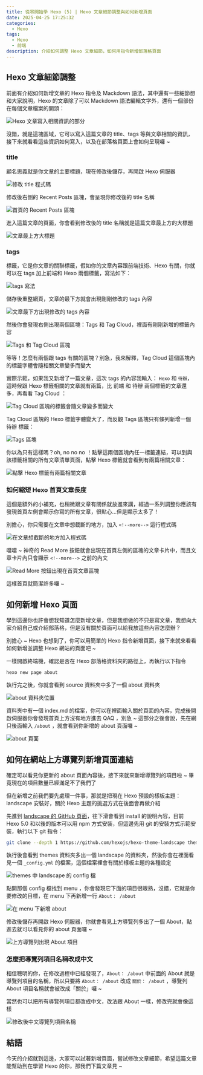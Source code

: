 ```yaml
---
title: 從零開始學 Hexo (5) | Hexo 文章細節調整與如何新增頁面
date: 2025-04-25 17:25:32
categories:
  - Hexo
tags: 
  - Hexo
  - 前端
description: 介紹如何調整 Hexo 文章細節，如何用指令新增部落格頁面
---
```


## Hexo 文章細節調整

前面有介紹如何新增文章的 Hexo 指令及 Mackdown 語法，其中還有一些細節想和大家說明，Hexo 的文章除了可以 Mackdown 語法編輯文字外，還有一個部份在每個文章檔案的開頭：

![ Hexo 文章寫入相關資訊的部分](https://ithelp.ithome.com.tw/upload/images/20250519/20172694c1DAp1d443.png)

沒錯，就是這塊區域，它可以寫入這篇文章的 title、tags 等與文章相關的資訊，接下來就看看這些資訊如何寫入，以及在部落格頁面上會如何呈現囉 ~

### title

顧名思義就是你文章的主要標題，現在修改後儲存，再開啟 Hexo 伺服器

![修改 title 程式碼](https://ithelp.ithome.com.tw/upload/images/20250519/201726941dJ7wiesl8.png)

修改後右側的 Recent Posts 區塊，會呈現你修改後的 title 名稱

![首頁的 Recent Posts 區塊](https://ithelp.ithome.com.tw/upload/images/20250519/201726949yJ0iZRZOq.png)

進入這篇文章的頁面，你會看到修改後的 title 名稱就是這篇文章最上方的大標題

![文章最上方大標題](https://ithelp.ithome.com.tw/upload/images/20250519/20172694yfP97tJigv.png)

### tags

標籤，它是你文章的關聯標籤，假如你的文章內容跟前端技術、Hexo 有關，你就可以在 tags 加上前端和 Hexo 兩個標籤，寫法如下：

![ tags 寫法](https://ithelp.ithome.com.tw/upload/images/20250519/20172694AXTrusbfL0.png)

儲存後重整網頁，文章的最下方就會出現剛剛修改的 tags 內容

![文章最下方出現修改的 tags 內容](https://ithelp.ithome.com.tw/upload/images/20250519/20172694W7DP0SivQF.png)

然後你會發現右側出現兩個區塊：Tags 和 Tag Cloud，裡面有剛剛新增的標籤內容

![ Tags 和 Tag Cloud 區塊](https://ithelp.ithome.com.tw/upload/images/20250519/20172694YOIhd2CJ5J.png)

等等！怎麼有兩個跟 tags 有關的區塊？別急，我來解釋，Tag Cloud 這個區塊內的標籤字體會隨相關文章變多而變大

實際示範，如果我又新增了一篇文章，這次 tags 的內容我輸入： `Hexo` 和 `待辦`，這時候跟 Hexo 標籤相關的文章就有兩篇，比 前端 和 待辦 兩個標籤的文章還多，再看看 Tag Cloud ：

![ Tag Cloud 區塊的標籤會隨文章變多而變大](https://ithelp.ithome.com.tw/upload/images/20250519/20172694hh4QO9AHRD.png)

Tag Cloud 區塊的 Hexo 標籤字體變大了，而反觀 Tags 區塊只有條列新增一個 待辦 標籤：

![ Tags 區塊](https://ithelp.ithome.com.tw/upload/images/20250519/20172694d7UlmWMko4.png)

你以為只有這樣嗎？oh, no no no ！點擊這兩個區塊內任一標籤連結，可以到與該標籤相關的所有文章清單頁面，點擊 Hexo 標籤就會看到有兩篇相關文章：

![點擊 Hexo 標籤有兩篇相關文章](https://ithelp.ithome.com.tw/upload/images/20250519/201726946y61ArwM9O.png)

### 如何縮短 Hexo 首頁文章長度

這個是額外的小補充，也稍微跟文章有關係就放進來講，經過一系列調整你應該有發現首頁左側會顯示你寫的所有文章，很貼心...但是顯示太多了！

別擔心，你只需要在文章中想截斷的地方，加入 `<!--more-->` 這行程式碼

![在文章想截斷的地方加入程式碼](https://ithelp.ithome.com.tw/upload/images/20250519/20172694BpC6txGrld.png)

噹噹 ~ 神奇的 Read More 按鈕就會出現在首頁左側的區塊的文章卡片中，而且文章卡片內只會顯示 `<!--more-->` 之前的內文

![ Read More 按鈕出現在首頁文章區塊](https://ithelp.ithome.com.tw/upload/images/20250519/20172694i9jxhhvCBh.png)

這樣首頁就簡潔許多囉 ~

## 如何新增 Hexo 頁面

學到這邊你也許會想我知道怎麼新增文章，但是我想做的不只是寫文章，我想向大家介紹自己或介紹部落格，但是沒有關於頁面可以給我放這些內容怎麼辦？

別擔心 ~ Hexo 也想到了，你可以用簡單的 Hexo 指令新增頁面，接下來就來看看如何新增並調整 Hexo 網站的頁面吧 ~

一樣開啟終端機，確認是否在 Hexo 部落格資料夾的路徑上，再執行以下指令

```bash
hexo new page about
```

執行完之後，你就會看到 source 資料夾中多了一個 about 資料夾

![ about 資料夾位置](https://ithelp.ithome.com.tw/upload/images/20250519/20172694p1JzqaPDj5.png)

資料夾中有一個 index.md 的檔案，你可以在裡面輸入關於頁面的內容，完成後開啟伺服器你會發現首頁上方沒有地方進去 QAQ ，別急 ~ 這部分之後會說，先在網只後面輸入 `/about` ，就會看到你新增的 about 頁面囉 ~

![ about 頁面](https://ithelp.ithome.com.tw/upload/images/20250519/20172694l9YpIiiidx.png)

## 如何在網站上方導覽列新增頁面連結

確定可以看見你更新的 about 頁面內容後，接下來就來新增導覽列的項目啦 ~ 畢竟現在的項目數量已經滿足不了我們了

但在新增之前我們要先處理一件事，那就是把現在 Hexo 預設的樣板主題：landscape 安裝好，關於 Hexo 主題的挑選方式在後面會再做介紹

先進到 [landscape 的 GitHub 頁面](https://github.com/hexojs/hexo-theme-landscape)，往下滑會看到 install 的說明內容，目前 Hexo 5.0 和以後的版本可以用 npm 方式安裝，但這邊先用 git 的安裝方式示範安裝，執行以下 git 指令：

```bash
git clone --depth 1 https://github.com/hexojs/hexo-theme-landscape themes/landscape
```

執行後會看到 themes 資料夾多出一個 landscape 的資料夾，然後你會在裡面看見一個 `_config.yml` 的檔案，這個檔案裡會有關於樣板主題的各種設定

![ themes 中 landscape 的 config 檔](https://ithelp.ithome.com.tw/upload/images/20250519/20172694wlwiyswC10.png)

點開那個 config 檔找到 menu ，你會發現它下面的項目很眼熟，沒錯，它就是你要修改的目標，在 menu 下再新增一行 `About： /about`

![在 menu 下新增 about ](https://ithelp.ithome.com.tw/upload/images/20250519/20172694YPU9BM5Ndy.png)

修改後儲存再開啟 Hexo 伺服器，你就會看見上方導覽列多出了一個 About，點進去就可以看見你的 about 頁面囉 ~

![上方導覽列出現 About 項目](https://ithelp.ithome.com.tw/upload/images/20250519/20172694uKpZlJqqxR.png)

### 怎麼把導覽列項目名稱改成中文

相信聰明的你，在修改過程中已經發現了，`About： /about` 中前面的 About 就是導覽列項目的名稱，所以只要將 `About： /about` 改成 `關於： /about` ，導覽列 About 項目名稱就會被改成「關於」囉 ~

當然也可以把所有導覽列項目都改成中文，改法跟 About 一樣，修改完就會像這樣

![修改後中文導覽列項目名稱](https://ithelp.ithome.com.tw/upload/images/20250519/20172694vMBke8D5sO.png)

## 結語

今天的介紹就到這邊，大家可以試著新增頁面，嘗試修改文章細節，希望這篇文章能幫助到在學習 Hexo 的你，那我們下篇文章見 ~
